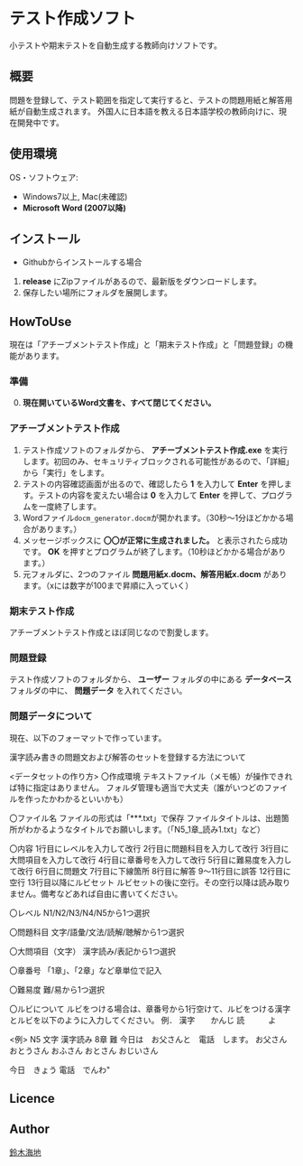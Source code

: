 テスト作成ソフト
====

小テストや期末テストを自動生成する教師向けソフトです。

## 概要
問題を登録して、テスト範囲を指定して実行すると、テストの問題用紙と解答用紙が自動生成されます。
外国人に日本語を教える日本語学校の教師向けに、現在開発中です。

## 使用環境
OS・ソフトウェア: 
- Windows7以上, Mac(未確認)
- **Microsoft Word (2007以降)**

## インストール
* Githubからインストールする場合
1. **release** にZipファイルがあるので、最新版をダウンロードします。
2. 保存したい場所にフォルダを展開します。

## HowToUse
現在は「アチーブメントテスト作成」と「期末テスト作成」と「問題登録」の機能があります。
### 準備
0. **現在開いているWord文書を、すべて閉じてください。**

### アチーブメントテスト作成
1. テスト作成ソフトのフォルダから、 **アチーブメントテスト作成.exe** を実行します。初回のみ、セキュリティブロックされる可能性があるので、「詳細」から「実行」をします。
2. テストの内容確認画面が出るので、確認したら **1** を入力して **Enter** を押します。テストの内容を変えたい場合は **0** を入力して **Enter** を押して、プログラムを一度終了します。
3. Wordファイル`docm_generator.docm`が開かれます。（30秒～1分ほどかかる場合があります。）
4. メッセージボックスに **〇〇が正常に生成されました。** と表示されたら成功です。 **OK** を押すとプログラムが終了します。（10秒ほどかかる場合があります。）
5. 元フォルダに、2つのファイル **問題用紙x.docm、解答用紙x.docm** があります。（xには数字が100まで昇順に入っていく）

### 期末テスト作成

アチーブメントテスト作成とほぼ同じなので割愛します。

### 問題登録

テスト作成ソフトのフォルダから、 **ユーザー** フォルダの中にある **データベース** フォルダの中に、 **問題データ** を入れてください。

### 問題データについて

現在、以下のフォーマットで作っています。

漢字読み書きの問題文および解答のセットを登録する方法について

<データセットの作り方>
〇作成環境
テキストファイル（メモ帳）が操作できれば特に指定はありません。
フォルダ管理も適当で大丈夫（誰がいつどのファイルを作ったかわかるといいかも）

〇ファイル名
ファイルの形式は「***.txt」で保存
ファイルタイトルは、出題箇所がわかるようなタイトルでお願いします。（「N5_1章_読み1.txt」など）

〇内容
1行目にレベルを入力して改行
2行目に問題科目を入力して改行
3行目に大問項目を入力して改行
4行目に章番号を入力して改行
5行目に難易度を入力して改行
6行目に問題文
7行目に下線箇所
8行目に解答
9～11行目に誤答
12行目に空行
13行目以降にルビセット
ルビセットの後に空行。その空行以降は読み取りません。備考などあれば自由に書いてください。

〇レベル
N1/N2/N3/N4/N5から1つ選択

〇問題科目
文字/語彙/文法/読解/聴解から1つ選択

〇大問項目（文字）
漢字読み/表記から1つ選択

〇章番号
「1章」、「2章」など章単位で記入

〇難易度
難/易から1つ選択

〇ルビについて
ルビをつける場合は、章番号から1行空けて、ルビをつける漢字とルビを以下のように入力してください。
例．
漢字　　かんじ
読　　　よ


<例>
N5
文字
漢字読み
8章
難
今日は　お父さんと　電話　します。
お父さん
おとうさん
おふさん
おとさん
おじいさん

今日　きょう
電話　でんわ"

## Licence

## Author
[鈴木海地](https://github.com/kaiqi0919)
